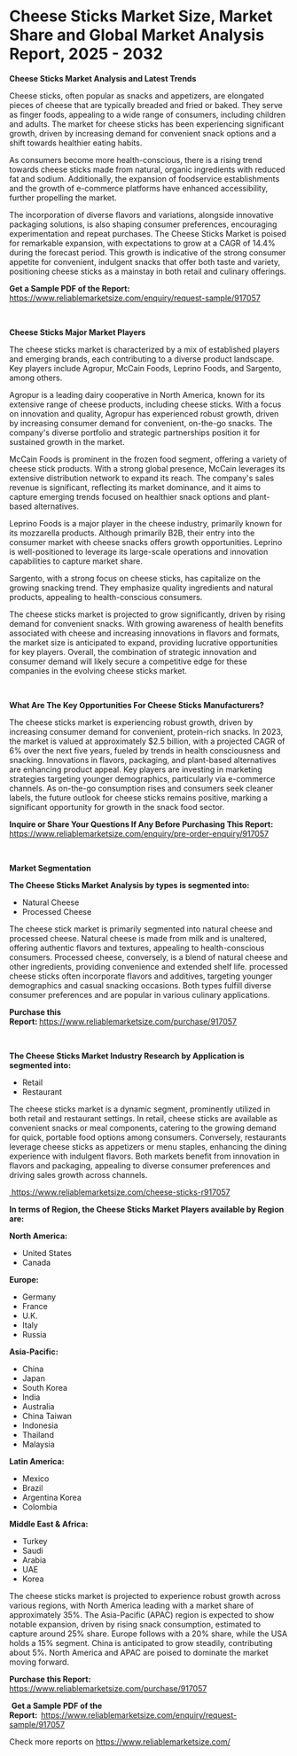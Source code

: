 <p><h1>Cheese Sticks Market Size, Market Share and Global Market Analysis Report, 2025 - 2032</h1></p><p><strong>Cheese Sticks Market Analysis and Latest Trends</strong></p>
<p><p>Cheese sticks, often popular as snacks and appetizers, are elongated pieces of cheese that are typically breaded and fried or baked. They serve as finger foods, appealing to a wide range of consumers, including children and adults. The market for cheese sticks has been experiencing significant growth, driven by increasing demand for convenient snack options and a shift towards healthier eating habits. </p><p>As consumers become more health-conscious, there is a rising trend towards cheese sticks made from natural, organic ingredients with reduced fat and sodium. Additionally, the expansion of foodservice establishments and the growth of e-commerce platforms have enhanced accessibility, further propelling the market.</p><p>The incorporation of diverse flavors and variations, alongside innovative packaging solutions, is also shaping consumer preferences, encouraging experimentation and repeat purchases. The Cheese Sticks Market is poised for remarkable expansion, with expectations to grow at a CAGR of 14.4% during the forecast period. This growth is indicative of the strong consumer appetite for convenient, indulgent snacks that offer both taste and variety, positioning cheese sticks as a mainstay in both retail and culinary offerings.</p></p>
<p><strong>Get a Sample PDF of the Report:&nbsp;</strong> <a href="https://www.reliablemarketsize.com/enquiry/request-sample/917057?utm_campaign=3527&utm_medium=2&utm_source=Github&utm_content=ia&utm_term=07042025&utm_id=cheese-sticks">https://www.reliablemarketsize.com/enquiry/request-sample/917057</a></p>
<p>&nbsp;</p>
<p><strong>Cheese Sticks Major Market Players</strong></p>
<p><p>The cheese sticks market is characterized by a mix of established players and emerging brands, each contributing to a diverse product landscape. Key players include Agropur, McCain Foods, Leprino Foods, and Sargento, among others. </p><p>Agropur is a leading dairy cooperative in North America, known for its extensive range of cheese products, including cheese sticks. With a focus on innovation and quality, Agropur has experienced robust growth, driven by increasing consumer demand for convenient, on-the-go snacks. The company's diverse portfolio and strategic partnerships position it for sustained growth in the market.</p><p>McCain Foods is prominent in the frozen food segment, offering a variety of cheese stick products. With a strong global presence, McCain leverages its extensive distribution network to expand its reach. The company's sales revenue is significant, reflecting its market dominance, and it aims to capture emerging trends focused on healthier snack options and plant-based alternatives.</p><p>Leprino Foods is a major player in the cheese industry, primarily known for its mozzarella products. Although primarily B2B, their entry into the consumer market with cheese snacks offers growth opportunities. Leprino is well-positioned to leverage its large-scale operations and innovation capabilities to capture market share.</p><p>Sargento, with a strong focus on cheese sticks, has capitalize on the growing snacking trend. They emphasize quality ingredients and natural products, appealing to health-conscious consumers.</p><p>The cheese sticks market is projected to grow significantly, driven by rising demand for convenient snacks. With growing awareness of health benefits associated with cheese and increasing innovations in flavors and formats, the market size is anticipated to expand, providing lucrative opportunities for key players. Overall, the combination of strategic innovation and consumer demand will likely secure a competitive edge for these companies in the evolving cheese sticks market.</p></p>
<p>&nbsp;</p>
<p><strong>What Are The Key Opportunities For Cheese Sticks Manufacturers?</strong></p>
<p><p>The cheese sticks market is experiencing robust growth, driven by increasing consumer demand for convenient, protein-rich snacks. In 2023, the market is valued at approximately $2.5 billion, with a projected CAGR of 6% over the next five years, fueled by trends in health consciousness and snacking. Innovations in flavors, packaging, and plant-based alternatives are enhancing product appeal. Key players are investing in marketing strategies targeting younger demographics, particularly via e-commerce channels. As on-the-go consumption rises and consumers seek cleaner labels, the future outlook for cheese sticks remains positive, marking a significant opportunity for growth in the snack food sector.</p></p>
<p><strong>Inquire or Share Your Questions If Any Before Purchasing This Report:</strong> <a href="https://www.reliablemarketsize.com/enquiry/pre-order-enquiry/917057?utm_campaign=3527&utm_medium=2&utm_source=Github&utm_content=ia&utm_term=07042025&utm_id=cheese-sticks">https://www.reliablemarketsize.com/enquiry/pre-order-enquiry/917057</a></p>
<p>&nbsp;</p>
<p><strong>Market Segmentation</strong></p>
<p><strong>The Cheese Sticks Market Analysis by types is segmented into:</strong></p>
<p><ul><li>Natural Cheese</li><li>Processed Cheese</li></ul></p>
<p><p>The cheese stick market is primarily segmented into natural cheese and processed cheese. Natural cheese is made from milk and is unaltered, offering authentic flavors and textures, appealing to health-conscious consumers. Processed cheese, conversely, is a blend of natural cheese and other ingredients, providing convenience and extended shelf life. processed cheese sticks often incorporate flavors and additives, targeting younger demographics and casual snacking occasions. Both types fulfill diverse consumer preferences and are popular in various culinary applications.</p></p>
<p><strong>Purchase this Report:&nbsp;</strong><a href="https://www.reliablemarketsize.com/purchase/917057?utm_campaign=3527&utm_medium=2&utm_source=Github&utm_content=ia&utm_term=07042025&utm_id=cheese-sticks">https://www.reliablemarketsize.com/purchase/917057</a></p>
<p>&nbsp;</p>
<p><strong>The Cheese Sticks Market Industry Research by Application is segmented into:</strong></p>
<p><ul><li>Retail</li><li>Restaurant</li></ul></p>
<p><p>The cheese sticks market is a dynamic segment, prominently utilized in both retail and restaurant settings. In retail, cheese sticks are available as convenient snacks or meal components, catering to the growing demand for quick, portable food options among consumers. Conversely, restaurants leverage cheese sticks as appetizers or menu staples, enhancing the dining experience with indulgent flavors. Both markets benefit from innovation in flavors and packaging, appealing to diverse consumer preferences and driving sales growth across channels.</p></p>
<p><a href="https://www.reliablemarketsize.com/cheese-sticks-r917057?utm_campaign=3527&utm_medium=2&utm_source=Github&utm_content=ia&utm_term=07042025&utm_id=cheese-sticks">&nbsp;https://www.reliablemarketsize.com/cheese-sticks-r917057</a></p>
<p><strong>In terms of Region, the Cheese Sticks Market Players available by Region are:</strong></p>
<p>
    <p> <strong> North America: </strong>
        <ul>
            <li>United States</li>
            <li>Canada</li>
        </ul>
        </p> 
    <p> <strong> Europe: </strong>
        <ul>
            <li>Germany</li>
            <li>France</li>
            <li>U.K.</li>
            <li>Italy</li>
            <li>Russia</li>
        </ul>
        </p> 
    <p> <strong> Asia-Pacific: </strong>
        <ul>
            <li>China</li>
            <li>Japan</li>
            <li>South Korea</li>
            <li>India</li>
            <li>Australia</li>
            <li>China Taiwan</li>
            <li>Indonesia</li>
            <li>Thailand</li>
            <li>Malaysia</li>
        </ul>
        </p> 
    <p> <strong> Latin America: </strong>
        <ul>
            <li>Mexico</li>
            <li>Brazil</li>
            <li>Argentina Korea</li>
            <li>Colombia</li>
        </ul>
        </p> 
    <p> <strong> Middle East & Africa: </strong>
        <ul>
            <li>Turkey</li>
            <li>Saudi</li>
            <li>Arabia</li>
            <li>UAE</li>
            <li>Korea</li>
        </ul>
    </p>
    </p>
<p><p>The cheese sticks market is projected to experience robust growth across various regions, with North America leading with a market share of approximately 35%. The Asia-Pacific (APAC) region is expected to show notable expansion, driven by rising snack consumption, estimated to capture around 25% share. Europe follows with a 20% share, while the USA holds a 15% segment. China is anticipated to grow steadily, contributing about 5%. North America and APAC are poised to dominate the market moving forward.</p></p>
<p><strong>Purchase this Report: </strong><a href="https://www.reliablemarketsize.com/purchase/917057?utm_campaign=3527&utm_medium=2&utm_source=Github&utm_content=ia&utm_term=07042025&utm_id=cheese-sticks">https://www.reliablemarketsize.com/purchase/917057</a></p>
<p>&nbsp;<strong>Get a Sample PDF of the Report:&nbsp;&nbsp;</strong><a href="https://www.reliablemarketsize.com/enquiry/request-sample/917057?utm_campaign=3527&utm_medium=2&utm_source=Github&utm_content=ia&utm_term=07042025&utm_id=cheese-sticks">https://www.reliablemarketsize.com/enquiry/request-sample/917057</a></p>
<p><strong></strong></p>
<p>Check more reports on <a href="https://www.reliablemarketsize.com/?utm_campaign=3527&utm_medium=2&utm_source=Github&utm_content=ia&utm_term=07042025&utm_id=cheese-sticks">https://www.reliablemarketsize.com/</a></p>